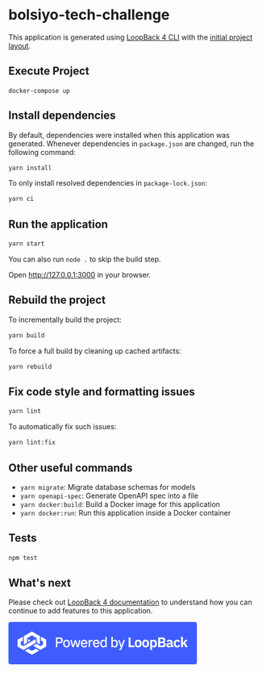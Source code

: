 # bolsiyo-tech-challenge

This application is generated using [LoopBack 4 CLI](https://loopback.io/doc/en/lb4/Command-line-interface.html) with the
[initial project layout](https://loopback.io/doc/en/lb4/Loopback-application-layout.html).

## Execute Project

```
docker-compose up
```


## Install dependencies

By default, dependencies were installed when this application was generated.
Whenever dependencies in `package.json` are changed, run the following command:

```sh
yarn install
```

To only install resolved dependencies in `package-lock.json`:

```sh
yarn ci
```

## Run the application

```sh
yarn start
```

You can also run `node .` to skip the build step.

Open http://127.0.0.1:3000 in your browser.

## Rebuild the project

To incrementally build the project:

```sh
yarn build
```

To force a full build by cleaning up cached artifacts:

```sh
yarn rebuild
```

## Fix code style and formatting issues

```sh
yarn lint
```

To automatically fix such issues:

```sh
yarn lint:fix
```

## Other useful commands

- `yarn migrate`: Migrate database schemas for models
- `yarn openapi-spec`: Generate OpenAPI spec into a file
- `yarn docker:build`: Build a Docker image for this application
- `yarn docker:run`: Run this application inside a Docker container

## Tests

```sh
npm test
```

## What's next

Please check out [LoopBack 4 documentation](https://loopback.io/doc/en/lb4/) to
understand how you can continue to add features to this application.

[![LoopBack](https://github.com/loopbackio/loopback-next/raw/master/docs/site/imgs/branding/Powered-by-LoopBack-Badge-(blue)-@2x.png)](http://loopback.io/)
